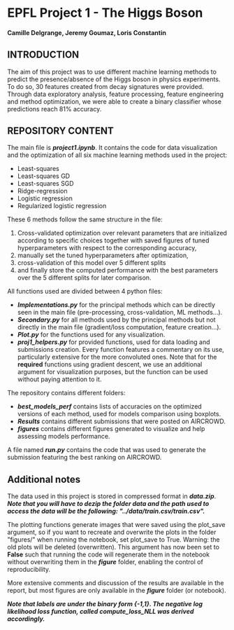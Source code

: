 # EPFL Project 1 - The Higgs Boson
#### Camille Delgrange, Jeremy Goumaz, Loris Constantin

## INTRODUCTION

The aim of this project was to use different machine learning methods to predict the presence/absence of the Higgs boson in physics experiments. To do so, 30 features created from decay signatures were provided. Through data exploratory analysis, feature processing, feature engineering and method optimization, we were able to create a binary classifier whose predictions reach 81% accuracy.

## REPOSITORY CONTENT

The main file is ***project1.ipynb***. It contains the code for data visualization and the optimization of all six machine learning methods used in the project:
- Least-squares
- Least-squares GD
- Least-squares SGD
- Ridge-regression
- Logistic regression
- Regularized logistic regression  

These 6 methods follow the same structure in the file: 
1. Cross-validated optimization over relevant parameters that are initialized according to specific choices together with saved figures of tuned hyperparameters with respect to the corresponding accuracy, 
2. manually set the tuned hyperparameters after optimization,
3. cross-validation of this model over 5 different splits 
4. and finally store the computed performance with the best parameters over the 5 different splits for later comparison.

All functions used are divided between 4 python files:
- ***Implementations.py*** for the principal methods which can be directly seen in the main file (pre-processing, cross-validation, ML methods...).
- ***Secondary.py*** for all methods used by the principal methods but not directly in the main file (gradient/loss computation, feature creation...).
- ***Plot.py*** for the functions used for any visualization.
- ***proj1_helpers.py*** for provided functions, used for data loading and submissions creation.
Every function features a commentary on its use, particularly extensive for the more convoluted ones.
Note that for the **required** functions using gradient descent, we use an additional argument for visualization purposes, but the function can be used without paying attention to it.

The repository contains different folders: 
- ***best_models_perf*** contains lists of accuracies on the optimized versions of each method, used for models comparison using boxplots.
- ***Results*** contains different submissions that were posted on AIRCROWD.
- ***figures*** contains different figures generated to visualize and help assessing models performance.

A file named ***run.py*** contains the code that was used to generate the submission featuring the best ranking on AIRCROWD.

## Additional notes

The data used in this project is stored in compressed format in ***data.zip***. ***Note that you will have to dezip the folder data and the path used to access the data will be the following: "../data/train.csv/train.csv".***

The plotting functions generate images that were saved using the plot_save argument, so if you want to recreate and overwrite the plots in the folder "figures/" when running the notebook, set plot_save to True. Warning: the old plots will be deleted (overwritten). This argument has now been set to **False** such that running the code will regenerate them in the notebook without overwriting them in the ***figure*** folder, enabling the control of reproducibility.

More extensive comments and discussion of the results are available in the report, but most figures are only available in the ***figure*** folder (or notebook).

***Note that labels are under the binary form {-1,1}. The negative log likelihood loss function, called compute_loss_NLL was derived accordingly.***
